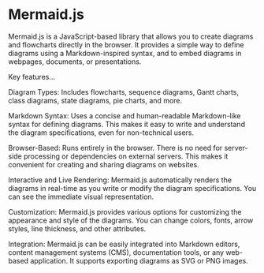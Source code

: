 # Mermaid.js

Mermaid.js is a JavaScript-based library that allows you to create diagrams and flowcharts directly in the browser. It provides a simple way to define diagrams using a Markdown-inspired syntax, and to embed diagrams in webpages, documents, or presentations.

Key features…

Diagram Types: Includes flowcharts, sequence diagrams, Gantt charts, class diagrams, state diagrams, pie charts, and more. 

Markdown Syntax: Uses a concise and human-readable Markdown-like syntax for defining diagrams. This makes it easy to write and understand the diagram specifications, even for non-technical users. 

Browser-Based: Runs entirely in the browser. There is no need for server-side processing or dependencies on external servers. This makes it convenient for creating and sharing diagrams on websites.

Interactive and Live Rendering: Mermaid.js automatically renders the diagrams in real-time as you write or modify the diagram specifications. You can see the immediate visual representation.

Customization: Mermaid.js provides various options for customizing the appearance and style of the diagrams. You can change colors, fonts, arrow styles, line thickness, and other attributes.

Integration: Mermaid.js can be easily integrated into Markdown editors, content management systems (CMS), documentation tools, or any web-based application. It supports exporting diagrams as SVG or PNG images.
